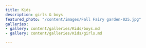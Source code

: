 ```yaml
---
title: Kids
description: girls & boys
featured_photo: "/content/images/Fall Fairy garden-025.jpg"
galleries:
- gallery: content/galleries/Kids/boys.md
- gallery: content/galleries/Kids/girls.md

---
```


